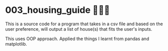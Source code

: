 # 003_housing_guide 🌲🏡🌳

This is a source code for a program that takes in a csv file and based on the user preference, will output a list of house(s) that fits the user's inputs.

This uses OOP approach. Applied the things I learnt from pandas and matplotlib. 
